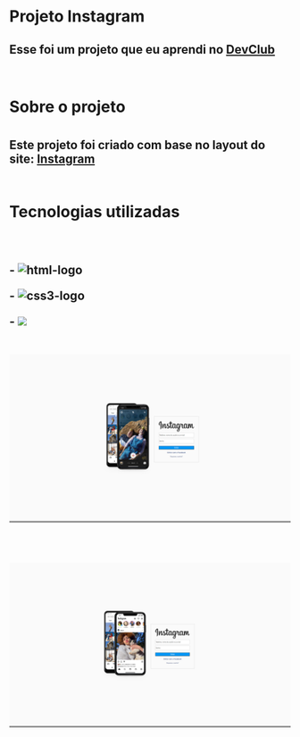 <h1>Projeto Instagram</h1>

<h2>Esse foi um projeto que eu aprendi no <a href="https://rodolfomori.com.br/devclub">DevClub</a></h2>
<br>
<h1>Sobre o projeto<h1>  
<h2>Este projeto foi criado com base no layout do site: <a href="https://www.instagram.com/">Instagram</a>  
<br>   
<br>   
<h1> Tecnologias utilizadas<h2>
<br>
  <p>-  <img src="https://img.shields.io/badge/HTML5-E34F26?style=for-the-badge&logo=html5&logoColor=white" alt= "html-logo">
  <p>-  <img src="https://img.shields.io/badge/CSS3-1572B6?style=for-the-badge&logo=css3&logoColor=white" alt= "css3-logo">
  <p>- <img src="https://img.shields.io/badge/JavaScript-F7DF1E?style=for-the-badge&logo=javascript&logoColor=black"> 
  <br>
  <br>

  <p align="center">
  <img src="https://github.com/TGP2023/Projeto-Instagram/blob/master/img/Instagram%201.png?raw=true">
  </p>
  <br>
  <p align="center">
  <img src="https://github.com/TGP2023/Projeto-Instagram/blob/master/img/Instagram2.png?raw=true">
  </p>
